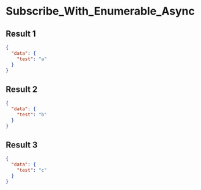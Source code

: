 # Subscribe_With_Enumerable_Async

## Result 1

```json
{
  "data": {
    "test": "a"
  }
}
```

## Result 2

```json
{
  "data": {
    "test": "b"
  }
}
```

## Result 3

```json
{
  "data": {
    "test": "c"
  }
}
```

